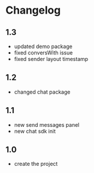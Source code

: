 # Changelog

## 1.3
- updated demo package
- fixed conversWith issue
- fixed sender layout timestamp

## 1.2
- changed chat package

## 1.1
- new send messages panel
- new chat sdk init

## 1.0
- create the project